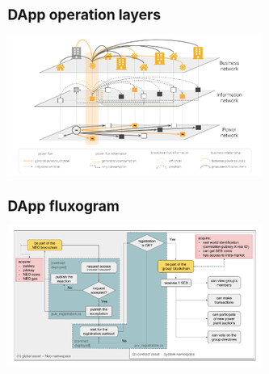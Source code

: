 # DApp operation layers

![Dapp operation layers](./dapp-op.png)

# DApp fluxogram

![Dapp fluxogram](./flux_dapp.png)
